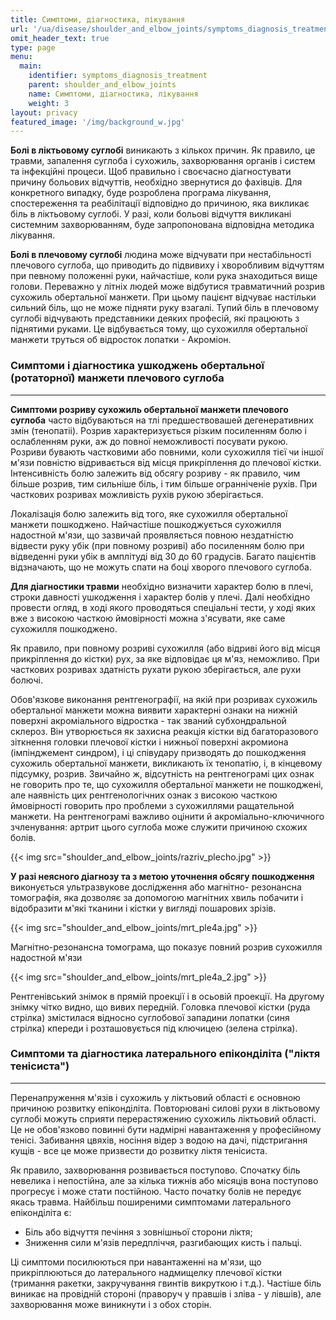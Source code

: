 ```yaml
---
title: Симптоми, діагностика, лікування
url: '/ua/disease/shoulder_and_elbow_joints/symptoms_diagnosis_treatment'
omit_header_text: true
type: page
menu:
  main:
    identifier: symptoms_diagnosis_treatment
    parent: shoulder_and_elbow_joints
    name: Симптоми, діагностика, лікування
    weight: 3
layout: privacy
featured_image: '/img/background_w.jpg'
---
```


**Болі в ліктьовому суглобі** виникають з кількох причин. Як правило, це травми, запалення суглоба і сухожиль,
захворювання органів і систем та інфекційні процеси. Щоб правильно і своєчасно діагностувати причину больових відчуттів,
необхідно звернутися до фахівців. Для конкретного випадку, буде розроблена програма лікування, спостереження та
реабілітації відповідно до причиною, яка викликає біль в ліктьовому суглобі. У разі, коли больові відчуття викликані
системним захворюванням, буде запропонована відповідна методика лікування.

**Болі в плечовому суглобі** людина може відчувати при нестабільності плечового суглоба, що приводить до підвивиху і
хворобливим відчуттям при певному положенні руки, найчастіше, коли рука знаходиться вище голови. Переважно у літніх
людей може відбутися травматичний розрив сухожиль обертальної манжети. При цьому пацієнт відчуває настільки сильний
біль, що не може підняти руку взагалі. Тупий біль в плечовому суглобі відчувають представники деяких професій, які
працюють з піднятими руками. Це відбувається тому, що сухожилля обертальної манжети труться об відросток лопатки -
Акроміон.

### Симптоми і діагностика ушкоджень обертальної (ротаторної) манжети плечового суглоба 
****

**Симптоми розриву сухожиль обертальної манжети плечового суглоба** часто відбуваються на тлі предшествовашей
дегенеративних змін (тенопатіі). Розрив характеризується різким посиленням болю і ослабленням руки, аж до повної
неможливості посувати рукою. Розриви бувають частковими або повними, коли сухожилля тієї чи іншої м'язи повністю
відривається від місця прикріплення до плечової кістки. Інтенсивність болю залежить від обсягу розриву - як правило, чим
більше розрив, тим сильніше біль, і тим більше огранніченіе рухів. При часткових розривах можливість рухів рукою
зберігається.

Локалізація болю залежить від того, яке сухожилля обертальної манжети пошкоджено. Найчастіше пошкоджується сухожилля
надостной м'язи, що зазвичай проявляється повною нездатністю відвести руку убік (при повному розриві) або посиленням
болю при відведенні руки убік в амплітуді від 30 до 60 градусів. Багато пацієнтів відзначають, що не можуть спати на
боці хворого плечового суглоба.

**Для діагностики травми** необхідно визначити характер болю в плечі, строки давності ушкодження і характер болів у
плечі. Далі необхідно провести огляд, в ході якого проводяться спеціальні тести, у ході яких вже з високою часткою
ймовірності можна з'ясувати, яке саме сухожилля пошкоджено.

Як правило, при повному розриві сухожилля (або відриві його від місця прикріплення до кістки) рух, за яке відповідає ця
м'яз, неможливо. При часткових розривах здатність рухати рукою зберігається, але рухи болючі.

Обов'язкове виконання рентгенографії, на якій при розривах сухожиль обертальної манжети можна виявити характерні ознаки
на нижній поверхні акроміального відростка - так званий субхондральной склероз. Він утворюється як захисна реакція
кістки від багаторазового зіткнення головки плечової кістки і нижньої поверхні акромиона (імпінджемент синдром), і ці
співудару призводять до пошкодження сухожиль обертальної манжети, викликають їх тенопатію, і, в кінцевому підсумку,
розрив. Звичайно ж, відсутність на рентгенограмі цих ознак не говорить про те, що сухожилля обертальної манжети не
пошкоджені, але наявність цих рентгенологічних ознак з високою часткою ймовірності говорить про проблеми з сухожиллями
ращательной манжети. На рентгенограмі важливо оцінити й акроміально-ключичного зчленування: артрит цього суглоба може
служити причиною схожих болів.

{{< img src="shoulder_and_elbow_joints/razriv_plecho.jpg" >}}

**У разі неясного діагнозу та з метою уточнення обсягу пошкодження** виконується ультразвукове дослідження або магнітно-
резонансна томографія, яка дозволяє за допомогою магнітних хвиль побачити і відобразити м'які тканини і кістки у вигляді
пошарових зрізів.

{{< img src="shoulder_and_elbow_joints/mrt_ple4a.jpg" >}}

Магнітно-резонансна томограма, що показує повний розрив сухожилля надостной м'язи

{{< img src="shoulder_and_elbow_joints/mrt_ple4a_2.jpg" >}}

Рентгенівський знімок в прямій проекції і в осьовій проекції. На другому знімку чітко видно, що вивих передній. Головка
плечової кістки (руда стрілка) змістилася відносно суглобової западини лопатки (синя стрілка) кпереди і розташовується
під ключицею (зелена стрілка).

### Симптоми та діагностика латерального епіконділіта ("ліктя тенісиста") 
****

Перенапруження м'язів і сухожиль у ліктьовий області є основною причиною розвитку епіконділіта. Повторювані силові рухи
в ліктьовому суглобі можуть сприяти перерастяжению сухожиль ліктьовий області. Це не обов'язково повинні бути надмірні
навантаження у професійному тенісі. Забивання цвяхів, носіння відер з водою на дачі, підстригання кущів - все це може
призвести до розвитку ліктя тенісиста.

Як правило, захворювання розвивається поступово. Спочатку біль невелика і непостійна, але за кілька тижнів або місяців
вона поступово прогресує і може стати постійною. Часто початку болів не передує якась травма. Найбільш поширеними
симптомами латерального епіконділіта є:

- Біль або відчуття печіння з зовнішньої сторони ліктя; 
- Зниження сили м'язів передпліччя, разгибающих кисть і пальці.

Ці симптоми посилюються при навантаженні на м'язи, що прикріплюються до латерального надмищелку плечової кістки
(тримання ракетки, закручування гвинтів викруткою і т.д.). Частіше біль виникає на провідній стороні (праворуч у правшів
і зліва - у лівшів), але захворювання може виникнути і з обох сторін.
